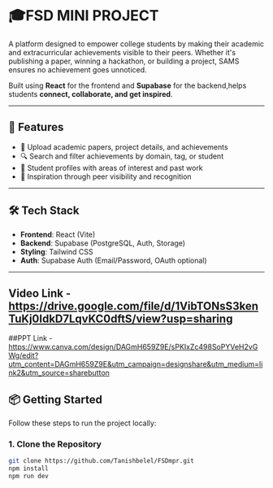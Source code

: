 # 🎓FSD MINI PROJECT

A platform designed to empower college students by making their academic and extracurricular achievements visible to their peers. Whether it's publishing a paper, winning a hackathon, or building a project, SAMS ensures no achievement goes unnoticed.

Built using **React** for the frontend and **Supabase** for the backend,helps students **connect, collaborate, and get inspired**.

---

## 🚀 Features

- 📄 Upload academic papers, project details, and achievements
- 🔍 Search and filter achievements by domain, tag, or student
- 👤 Student profiles with areas of interest and past work
- 🧠 Inspiration through peer visibility and recognition

---

## 🛠️ Tech Stack

- **Frontend**: React (Vite)
- **Backend**: Supabase (PostgreSQL, Auth, Storage)
- **Styling**: Tailwind CSS
- **Auth**: Supabase Auth (Email/Password, OAuth optional)

---

## Video Link - https://drive.google.com/file/d/1VibTONsS3kenTuKj0IdkD7LqvKC0dftS/view?usp=sharing

##PPT Link - https://www.canva.com/design/DAGmH659Z9E/sPKIxZc498SoPYVeH2vGWg/edit?utm_content=DAGmH659Z9E&utm_campaign=designshare&utm_medium=link2&utm_source=sharebutton

## 📦 Getting Started

Follow these steps to run the project locally:

### 1. Clone the Repository

```bash
git clone https://github.com/Tanishbelel/FSDmpr.git
npm install
npm run dev

